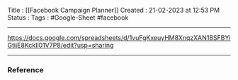 Title :  [[Facebook Campaign Planner]]
Created  : 21-02-2023 at 12:53  PM
Status : 
Tags : #Google-Sheet #facebook 
___

https://docs.google.com/spreadsheets/d/1vuFgKxeuyHM8XnqzXAN1BSFBYiGtijE8KckIl01V7P8/edit?usp=sharing























---

### Reference 





